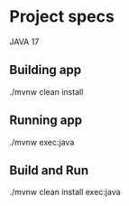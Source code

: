 # Project specs
JAVA 17
## Building app
./mvnw clean install
## Running app
./mvnw exec:java
## Build and Run
./mvnw clean install exec:java
